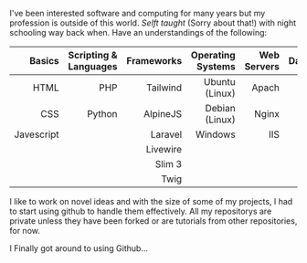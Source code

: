 I've been interested software and computing for many years but my profession is outside of this world. _Selft taught_ (Sorry about that!) with night schooling way back when. Have an understandings of the following:

| Basics     | Scripting & Languages | Frameworks |Operating Systems |Web Servers | Datbases | Other |
|-----------:|----------------------:|-----------:|-----------------:|-----------:|---------:|------:|
| HTML       | PHP                   | Tailwind   | Ubuntu (Linux)   | Apach      | MySQL     | API  |
| CSS        | Python                | AlpineJS   | Debian (Linux)   | Nginx      | Redis     | SSL  |
| Javescript |                       | Laravel    | Windows          | IIS        |           | SSH  |
|            |                       | Livewire   |                  |            |           | FTP  |
|            |                       | Slim 3     |                  |            |           | SFTP |
|            |                       | Twig       |                  |            |           | cURL |

I like to work on novel ideas and with the size of some of my projects, I had to start using github to handle them effectively. All my repositorys are private unless they have been forked or are tutorials from other repositories, for now.

I Finally got around to using Github...

<!--
**C4NH4M/C4NH4M** is a ✨ _special_ ✨ repository because its `README.md` (this file) appears on your GitHub profile.

Here are some ideas to get you started:

- 🔭 I’m currently working on ...
- 🌱 I’m currently learning ...
- 👯 I’m looking to collaborate on ...
- 🤔 I’m looking for help with ...
- 💬 Ask me about ...
- 📫 How to reach me: ...
- 😄 Pronouns: ...
- ⚡ Fun fact: ...
-->
